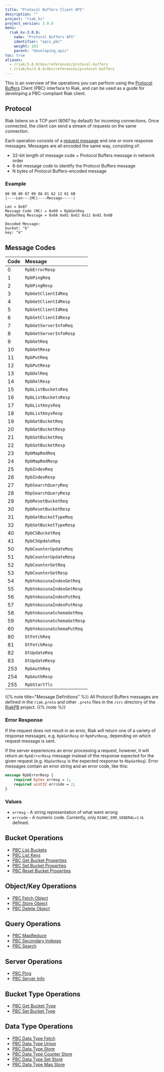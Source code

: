```yaml
---
title: "Protocol Buffers Client API"
description: ""
project: "riak_kv"
project_version: 3.0.8
menu:
  riak_kv-3.0.8:
    name: "Protocol Buffers API"
    identifier: "apis_pbc"
    weight: 103
    parent: "developing_apis"
toc: true
aliases:
  - /riak/3.0.8/dev/references/protocol-buffers
  - /riak/kv/3.0.8/dev/references/protocol-buffers
---
```


This is an overview of the operations you can perform using the
[Protocol Buffers](https://code.google.com/p/protobuf/) Client (PBC)
interface to Riak, and can be used as a guide for developing a
PBC-compliant Riak client.

## Protocol

Riak listens on a TCP port (8087 by default) for incoming connections.
Once connected, the client can send a stream of requests on the same
connection.

Each operation consists of a [request message](https://developers.google.com/protocol-buffers/docs/encoding) and one or more response messages. Messages are all encoded the same way, consisting of:

* 32-bit length of message code + Protocol Buffers message in network
  order
* 8-bit message code to identify the Protocol Buffers message
* N bytes of Protocol Buffers-encoded message

### Example

```
00 00 00 07 09 0A 01 62 12 01 6B
|----Len---|MC|----Message-----|

Len = 0x07
Message Code (MC) = 0x09 = RpbGetReq
RpbGetReq Message = 0x0A 0x01 0x62 0x12 0x01 0x6B

Decoded Message:
bucket: "b"
key: "k"
```

## Message Codes

Code | Message |
:----|:--------|
0 | `RpbErrorResp` |
1 | `RpbPingReq` |
2 | `RpbPingResp` |
3 | `RpbGetClientIdReq` |
4 | `RpbGetClientIdResp` |
5 | `RpbSetClientIdReq` |
6 | `RpbSetClientIdResp` |
7 | `RpbGetServerInfoReq` |
8 | `RpbGetServerInfoResp` |
9 | `RpbGetReq` |
10 | `RpbGetResp` |
11 | `RpbPutReq` |
12 | `RpbPutResp` |
13 | `RpbDelReq` |
14 | `RpbDelResp` |
15 | `RpbListBucketsReq` |
16 | `RpbListBucketsResp` |
17 | `RpbListKeysReq` |
18 | `RpbListKeysResp` |
19 | `RpbGetBucketReq` |
20 | `RpbGetBucketResp` |
21 | `RpbSetBucketReq` |
22 | `RpbSetBucketResp` |
23 | `RpbMapRedReq` |
24 | `RpbMapRedResp` |
25 | `RpbIndexReq` |
26 | `RpbIndexResp` |
27 | `RpbSearchQueryReq` |
28 | `RbpSearchQueryResp` |
29 | `RpbResetBucketReq` |
30 | `RpbResetBucketResp` |
31 | `RpbGetBucketTypeReq` |
32 | `RpbSetBucketTypeResp` |
40 | `RpbCSBucketReq` |
41 | `RpbCSUpdateReq` |
50 | `RpbCounterUpdateReq` |
51 | `RpbCounterUpdateResp` |
52 | `RpbCounterGetReq` |
53 | `RpbCounterGetResp` |
54 | `RpbYokozunaIndexGetReq` |
55 | `RpbYokozunaIndexGetResp` |
56 | `RpbYokozunaIndexPutReq` |
57 | `RpbYokozunaIndexPutResp` |
58 | `RpbYokozunaSchemaGetReq` |
59 | `RpbYokozunaSchemaGetResp` |
60 | `RpbYokozunaSchemaPutReq` |
80 | `DtFetchReq` |
81 | `DtFetchResp` |
82 | `DtUpdateReq` |
83 | `DtUpdateResp` |
253 | `RpbAuthReq` |
254 | `RpbAuthResp` |
255 | `RpbStartTls` |

{{% note title="Message Definitions" %}}
All Protocol Buffers messages are defined in the `riak.proto` and other
`.proto` files in the `/src` directory of the
<a href="https://github.com/basho/riak_pb">RiakPB</a> project.
{{% /note %}}

### Error Response

If the request does not result in an error, Riak will return one of a
variety of response messages, e.g. `RpbGetResp` or `RpbPutResp`,
depending on which request message is sent.

If the server experiences an error processing a request, however, it
will return an `RpbErrorResp` message instead of the response expected
for the given request (e.g. `RbpGetResp` is the expected response to
`RbpGetReq`). Error messages contain an error string and an error code,
like this:

```protobuf
message RpbErrorResp {
    required bytes errmsg = 1;
    required uint32 errcode = 2;
}
```

### Values

* `errmsg` - A string representation of what went wrong
* `errcode` - A numeric code. Currently, only `RIAKC_ERR_GENERAL=1`
  is defined.

## Bucket Operations

* [PBC List Buckets]({{<baseurl>}}riak/kv/3.0.8/developing/api/protocol-buffers/list-buckets)
* [PBC List Keys]({{<baseurl>}}riak/kv/3.0.8/developing/api/protocol-buffers/list-keys)
* [PBC Get Bucket Properties]({{<baseurl>}}riak/kv/3.0.8/developing/api/protocol-buffers/get-bucket-props)
* [PBC Set Bucket Properties]({{<baseurl>}}riak/kv/3.0.8/developing/api/protocol-buffers/set-bucket-props)
* [PBC Reset Bucket Properties]({{<baseurl>}}riak/kv/3.0.8/developing/api/protocol-buffers/reset-bucket-props)

## Object/Key Operations

* [PBC Fetch Object]({{<baseurl>}}riak/kv/3.0.8/developing/api/protocol-buffers/fetch-object)
* [PBC Store Object]({{<baseurl>}}riak/kv/3.0.8/developing/api/protocol-buffers/store-object)
* [PBC Delete Object]({{<baseurl>}}riak/kv/3.0.8/developing/api/protocol-buffers/delete-object)

## Query Operations

* [PBC MapReduce]({{<baseurl>}}riak/kv/3.0.8/developing/api/protocol-buffers/mapreduce)
* [PBC Secondary Indexes]({{<baseurl>}}riak/kv/3.0.8/developing/api/protocol-buffers/secondary-indexes)
* [PBC Search]({{<baseurl>}}riak/kv/3.0.8/developing/api/protocol-buffers/search)

## Server Operations

* [PBC Ping]({{<baseurl>}}riak/kv/3.0.8/developing/api/protocol-buffers/ping)
* [PBC Server Info]({{<baseurl>}}riak/kv/3.0.8/developing/api/protocol-buffers/server-info)

## Bucket Type Operations

* [PBC Get Bucket Type]({{<baseurl>}}riak/kv/3.0.8/developing/api/protocol-buffers/get-bucket-type)
* [PBC Set Bucket Type]({{<baseurl>}}riak/kv/3.0.8/developing/api/protocol-buffers/set-bucket-type)

## Data Type Operations

* [PBC Data Type Fetch]({{<baseurl>}}riak/kv/3.0.8/developing/api/protocol-buffers/dt-fetch)
* [PBC Data Type Union]({{<baseurl>}}riak/kv/3.0.8/developing/api/protocol-buffers/dt-union)
* [PBC Data Type Store]({{<baseurl>}}riak/kv/3.0.8/developing/api/protocol-buffers/dt-store)
* [PBC Data Type Counter Store]({{<baseurl>}}riak/kv/3.0.8/developing/api/protocol-buffers/dt-counter-store)
* [PBC Data Type Set Store]({{<baseurl>}}riak/kv/3.0.8/developing/api/protocol-buffers/dt-set-store)
* [PBC Data Type Map Store]({{<baseurl>}}riak/kv/3.0.8/developing/api/protocol-buffers/dt-map-store)



